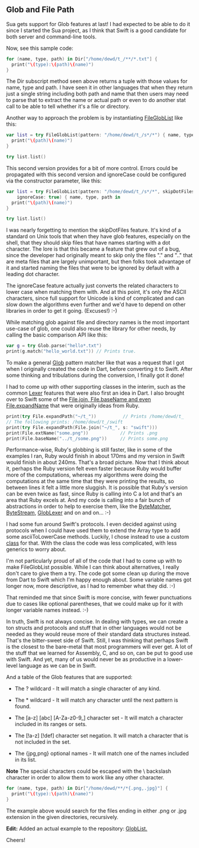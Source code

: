Glob and File Path
------------------

Sua gets support for Glob features at last! I had expected to be able to do it
since I started the Sua project, as I think that Swift is a good candidate for
both server and command-line tools.

Now, see this sample code:

```swift
for (name, type, path) in Dir["/home/dewd/t_/**/*.txt"] {
  print("\(type):\(path)\(name)")
}
```

The Dir subscript method seen above returns a tuple with those values for name,
type and path. I have seen it in other languages that when they return just a
single string including both path and name that then users may need to parse
that to extract the name or actual path or even to do another stat call to be
able to tell whether it's a file or directory.

Another way to approach the problem is by instantiating
[FileGlobList](../Sources/file_glob.swift) like this:

```swift
var list = try FileGlobList(pattern: "/home/dewd/t_/s*/*") { name, type, path in
  print("\(path)\(name)")
}

try list.list()
```

This second version provides for a bit of more control. Errors could be
propagated with this second version and ignoreCase could be configured via the
constructor parameter, like this:

```swift
var list = try FileGlobList(pattern: "/home/dewd/t_/s*/*", skipDotFiles: false,
    ignoreCase: true) { name, type, path in
  print("\(path)\(name)")
}

try list.list()
```

I was nearly forgetting to mention the skipDotFiles feature. It's kind of a
standard on Unix tools that when they have glob features, especially on the
shell, that they should skip files that have names starting with a dot
character. The lore is that this became a feature that grew out of a bug, since
the developer had originally meant to skip only the files "." and ".." that are
meta files that are largely unimportant, but then folks took advantage of it and
started naming the files that were to be ignored by default with a leading dot
character.

The ignoreCase feature actually just converts the related characters to lower
case when matching them with. And at this point, it's only the ASCII characters,
since full support for Unicode is kind of complicated and can slow down the
algorithms even further and we'd have to depend on other libraries in order to
get it going. (Excuses!) :-)

While matching glob against file and directory names is the most important
use-case of glob, one could also reuse the library for other needs, by calling
the basic comparison API like this:

```swift
var g = try Glob.parse("hello*.txt")
print(g.match("hello_world.txt")) // Prints true.
```

To make a general [Glob](../Sources/glob.swift) pattern matcher like that was a
request that I got when I originally created the code in Dart, before converting
it to Swift. After some thinking and tribulations during the conversion, I
finally got it done!

I had to come up with other supporting classes in the interim, such as the
common [Lexer](../Sources/lexer.swift) features that were also first an idea in
Dart. I also brought over to Swift some of the [File.join, File.baseName and
even File.expandName](../Sources/file.swift#L400) that were originally ideas
from Ruby.

```swift
print(try File.expandPath("~/t_"))          // Prints /home/dewd/t_
// The following prints: /home/dewd/t_/swift
print(try File.expandPath(File.join("~/t_", s: "swift")))
print(File.extName("some.png"))            // Prints .png
print(File.baseName("../t_/some.png"))     // Prints some.png
```

Performance-wise, Ruby's globbing is still faster, like in some of the examples
I ran, Ruby would finish in about 170ms and my version in Swift would finish in
about 240ms. That's a broad picture. Now that I think about it, perhaps the Ruby
version felt even faster because Ruby would buffer more of the computations,
whereas my algorithms were doing the computations at the same time that they
were printing the results, so between lines it felt a little more sluggish. It
is possible that Ruby's version can be even twice as fast, since Ruby is calling
into C a lot and that's an area that Ruby excels at. And my code is calling into
a fair bunch of abstractions in order to help to exercise them, like the
[ByteMatcher](../Sources/byte_matcher.swift),
[ByteStream](../Sources/byte_stream.swift), [GlobLexer](../Sources/glob.swift)
and on and on... :-)

I had some fun around Swift's protocols. I even decided against using protocols
when I could have used them to extend the Array type to add some
asciiToLowerCase methods. Luckily, I chose instead to use a custom
[class](../Sources/ascii.swift) for that. With the class the code was less
complicated, with less generics to worry about.

I'm not particularly proud of all of the code that I had to come up with to make
FileGlobList possible. While I can think about alternatives, I really don't care
to give them a try. The code got some clean up during the move from Dart to
Swift which I'm happy enough about. Some variable names got longer now, more
descriptive, as I had to remember what they did. :-)

That reminded me that since Swift is more concise, with fewer punctuations due
to cases like optional parentheses, that we could make up for it with longer
variable names instead. :-)

In truth, Swift is not always concise. In dealing with types, we can create a
ton structs and protocols and stuff that in other languages would not be needed
as they would reuse more of their standard data structures instead. That's the
bitter-sweet side of Swift. Still, I was thinking that perhaps Swift is the
closest to the bare-metal that most programmers will ever get. A lot of the
stuff that we learned for Assembly, C, and so on, can be put to good use with
Swift. And yet, many of us would never be as productive in a lower-level
language as we can be in Swift.

And a table of the Glob features that are supported:

   * The ? wildcard - It will match a single character of any kind.

   * The * wildcard - It will match any character until the next pattern is
                      found.
   * The [a-z] [abc] [A-Za-z0-9_] character set - It will match a character
                      included in its ranges or sets.
   * The [!a-z] [!def] character set negation. It will match a character
                      that is not included in the set.
   * The {jpg,png} optional names - It will match one of the names included
                      in its list.

**Note** The special characters could be escaped with the \ backslash character
in order to allow them to work like any other character.

```swift
for (name, type, path) in Dir["/home/dewd/**/*{.png,.jpg}"] {
  print("\(type):\(path)\(name)")
}
```

The example above would search for the files ending in either .png or .jpg
extension in the given directories, recursively.

**Edit:** Added an actual example to the repository:
[GlobList.](../examples/glob_list/Sources/main.swift)

Cheers!
